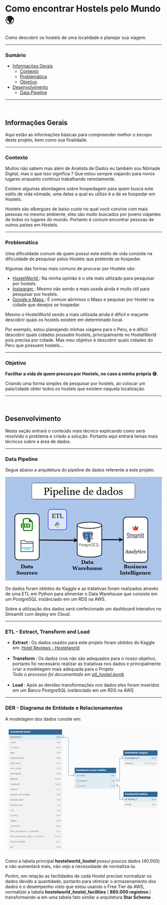 <h1> Como encontrar Hostels pelo Mundo 🌍</h1>
<p> Como descobrir os hostels de uma localidade e planejar sua viagem.</p>

<hr>

<h3> Sumário </h3>
<ul>
    <li> <a href='info'> Informações Gerais </a>
        <ul>
            <li> <a href='#contexto'> Contexto </a> </li>
            <li> <a href='#problema'> Problemática </a> </li>
            <li> <a href='#objetivo'> Objetivo </a> </li>
        </ul>
    </li>
    <li> 
        <a href='desenvolvimento'> Desenvolvimento </a>
        <ul>
            <li> <a href='#pipeline'> Data Pipeline  </a> </li>
        </ul>
    </li>
</ul>

<hr>

<br>

<h2 id='info'> Informações Gerais  </h2>
<p>
    Aqui estão as informações básicas para compreender melhor o escopo deste projeto, bem como sua finalidade.
</p>

<hr>

<h3 id='contexto'> Contexto </h3>
<p> 
    Muitos não sabem mas além de Analista de Dados eu também sou Nômade Digital, mas o que isso significa ? Que estou sempre viajando para novos lugares enquanto continuo trabalhando remotamente. 
</p>
<p>
    Existem algumas abordagens sobre hospedagem para quem busca este estilo de vida nômade, uma delas a qual eu utilizo é a de se hospedar em Hostels. 
</p>
<p>
    Hostels são albergues de baixo custo no qual você convive com mais pessoas no mesmo ambiente, eles são muito buscados por jovens viajantes de todos os lugares do mundo. Portanto é comum encontrar pessoas de outros países em Hostels.  
</p>

<hr>

<h3 id = 'problema'> Problemática </h3>

<p>
    Uma dificuldade comum de quem possui este estilo de vida consiste na dificuldade de pesquisar pelos Hostels que pretende se hospedar.
</p>
<p>
    Algumas das formas mais comuns de procurar por Hostels são:
</p>
<ul>
    <li> 
    <a href=''> HostelWorld </a>: Na minha opinião é o site mais utilizado para pesquisar por hostels. 
    </li>
    <li> 
    <a href=''> Instagram </a>: Mesmo não sendo a mais usada ainda é muito útil para pesquisar por hostels.
    </li>
    <li>
    <a href=''> Google e Maps </a>: É comum abrirmos o Maps e pequisar por Hostel na cidade que desejos se hospedar.
    </li>
</ul>
<p>
    Mesmo o HostelWorld sendo a mais utilizada ainda é dificil e maçante descobrir quais os hostels existem em determinado local.
</p>
<p>
    Por exemplo, estou planejando minhas viagens para o Peru, e é dificil descobrir quais cidades possuêm hostels, principalmente no HostelWorld pois precisa por cidade. Mas meu objetivo é descobrir quais cidades do Peru que possuem hostels...
</p>

<hr>

<h3 id = 'objetivo'> Objetivo </h3>
<p>
    <b> Facilitar a vida de quem procura por Hostels, no caso a minha própria 😅.</b>
</p>
<p>
    Criando uma forma simples de pesquisar por hostels, ao colocar um país/cidade obter todos os hostels que existem naquela localização.
</p>

<hr>

<br>

<h2 id='info'> Desenvolvimento  </h2>
<p>
    Nesta seção entrará o conteúdo mais técnico explicando como será resolvido o problema e criado a solução. Portanto aqui entrará temas mais técnicos sobre a área de dados. 
</p>

<hr>

<h3 id='pipeline'> Data Pipeline  </h3>
<p>
    Segue abaixo a arquitetura do pipeline de dados referente a este projeto.
</p>
<img src='pipeline.png'>
<p>
    Os dados foram obtidos do Kaggle e as tratativas foram realizados através de uma ETL em Python para alimentar o Data Warehouse que consiste em um PostgreSQL instânciado em um RDS na AWS. 
</p>
<p>
    Sobre a utilização dos dados será confecionado um dashboard interativo no Streamlit com deploy em Cloud.
</p>

<hr>

<h3 id = 'der'> ETL - Extract, Transform and Load</h3>
<ul>
    <li>  
        <b> Extract </b>: Os dados usados para este projeto foram obtidos do Kaggle em: <a href='https://www.kaggle.com/datasets/felipejardimf/hotel-reviews-hostelworld'> Hotel Reviews - Hostelworld </a> 
    </li>
    <br>
    <li> 
        <b> Transform </b>: Os dados crus não são adequados para o nosso objetivo, portanto foi necessário realizar as tratativas nos dados e principalmente criar a modelagem mais adequada para o Projeto <br>
        <i> Todo o processo foi documentado em <a href='https://github.com/zThanael/hostels/blob/main/etl_hostel.ipynb'> etl_hostel.ipynb </a> </i>
    </li>
    <br>
    <li> 
        <b> Load </b>: Após as devidas transformações nos dados eles foram inseridos em um Banco PostgreSQL instânciado em um RDS na AWS
    </li>

</ul>
<hr> 

<h3 id = 'der'> DER - Diagrama de Entidade e Relacionamentos </h3>
<p>
    A modelagem dos dados consite em: 
</p>
<img src='DER.png'>
<p> 
    Como a tabela principal <b> hostelworld_hostel </b> possui poucos dados (40.000) e não aumentará mais, não vejo a necessidade de normaliza-la.
</p>
<p> 
    Porém, em relação as facilidades de cada Hostel precisei normalizar os dados devido a quantidade, portanto para otimizar o armazenamento dos dados e o desempenho visto que estou usando o Free Tier da AWS, normalizei a tabela <b> hostelworld_hostel_facilities </b> ( <b>880.000 registros </b>) transformando-a em uma tabela fato similar a arquitetura <b> Star Schema </b>.
</p>
